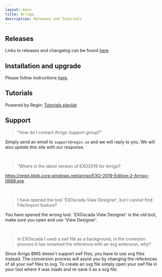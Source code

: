 ```yaml
---
layout: main
title: Arrigo.
description: Releases and Tutorials
---
```

## Releases
Links to releases and changelog can be found [here](./releases.html)

## Installation and upgrade

Please follow instructions [here](./prereq.md).

## Tutorials

Powered by Regin: [Tutorials playlist](https://www.youtube.com/playlist?list=PL21UY3hLzF-pxuEDU6kqiGy8_zmlJGp_a)

## Support

> "How do I contact Arrigo Support group?"

Simply send an email to `support@regin.se` and we will reply to you. We will also update this site with our response.

<br/>

> "Where is the latest version of EXO2019 for Arrigo?

https://regin.blob.core.windows.net/arrigo/EXO-2019-Edition-2-Arrigo-0688.exe

<br/> 

> I have opened the tool 'EXOscada View Designer', but I cannot find File/Import feature?

You have opened the wrong tool. 'EXOscada View Designer' is the old tool, make sure you open and use 'View Designer'.

<br/> 

> In EXOscada I used a swf file as a background, in the coversion process it has renamed the reference with an svg extension, why?

Since Arrigo BMS doesn't support swf files, you have to use svg files instead. The conversion process will assist you by changing the references of all your swf files to svg. To create an svg file simply open your swf file in your tool where it was made and re-save it as a svg file. 
